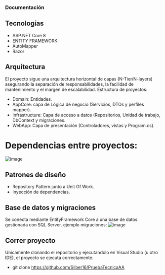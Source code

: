 ### Documentación
## Tecnologías
- ASP.NET Core 8
- ENTITY FRAMEWORK
- AutoMapper
- Razor

## Arquitectura
El proyecto sigue una arquitectura horizontal de capas (N-Tier/N-layers) asegurando la separación de responsabilidades, la facilidad de mantenimiento y el margen de escalabilidad. 
Estructura de proyectos:
- Domain: Entidades.
- AppCore: capa de Lógica de negocio (Servicios, DTOs y perfiles mapper).
- Infrastructure: Capa de acceso a datos (Repositorios, Unidad de trabajo, DbContext y migraciones.
- WebApp: Capa de presentación (Controladores, vistas y Program.cs).
# Dependencias entre proyectos:
![image](https://github.com/user-attachments/assets/3c67a01a-7431-4e29-96fe-cf270c92cd1d)

## Patrones de diseño
- Repository Pattern junto a Unit Of Work.
- Inyección de dependencias.

## Base de datos y migraciones
Se conecta mediante EntityFramework Core a una base de datos gestionada con SQL Server.
ejemplo migraciones:
![image](https://github.com/user-attachments/assets/f47474f7-ec65-4616-84d2-c37fd6f7298a)

## Correr proyecto
Unicamente clonando el repositorio y ejecutandolo en Visual Studio (u otro IDE), el proyecto se ejecuta correctamente.
- git clone https://github.com/Silber16/PruebaTecnicaAA
